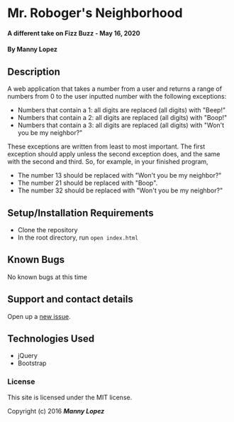 # Mr. Roboger's Neighborhood

#### A different take on Fizz Buzz - May 16, 2020

#### By Manny Lopez

## Description

A web application that takes a number from a user and returns a range of numbers from 0 to the user inputted number with the following exceptions:

- Numbers that contain a 1: all digits are replaced (all digits) with "Beep!"
- Numbers that contain a 2: all digits are replaced (all digits) with "Boop!"
- Numbers that contain a 3: all digits are replaced (all digits) with "Won't you be my neighbor?"

These exceptions are written from least to most important. The first exception should apply unless the second exception does, and the same with the second and third. So, for example, in your finished program,

- The number 13 should be replaced with "Won't you be my neighbor?"
- The number 21 should be replaced with "Boop".
- The number 32 should be replaced with "Won't you be my neighbor?"

## Setup/Installation Requirements

* Clone the repository
* In the root directory, run `open index.html`

## Known Bugs

No known bugs at this time

## Support and contact details

Open up a [new issue]().

## Technologies Used

* jQuery
* Bootstrap

### License

This site is licensed under the MIT license.

Copyright (c) 2016 **_Manny Lopez_**
